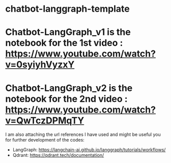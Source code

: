 # chatbot-langgraph-template

# Chatbot-LangGraph_v1 is the notebook for the 1st video : https://www.youtube.com/watch?v=0syiyhVyzxY

# Chatbot-LangGraph_v2 is the notebook for the 2nd video : https://www.youtube.com/watch?v=QwTczDPMqTY

I am also attaching the url references I have used and might be useful you for further development of the codes:
 - LangGraph: https://langchain-ai.github.io/langgraph/tutorials/workflows/
 - Qdrant: https://qdrant.tech/documentation/